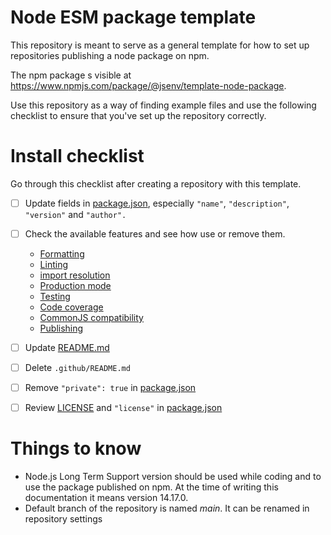 <!--
README about the GitHub repository template.
Once the template is used, this README should be
deleted and only ../README.md should be kept
-->

# Node ESM package template

This repository is meant to serve as a general template for how to set up repositories publishing a node package on npm.

The npm package s visible at https://www.npmjs.com/package/@jsenv/template-node-package.

Use this repository as a way of finding example files and use the following checklist to ensure that you've set up the repository correctly.

# Install checklist

Go through this checklist after creating a repository with this template.

- [ ] Update fields in [package.json](../package.json), especially `"name"`, `"description"`, `"version"` and `"author".`
- [ ] Check the available features and see how use or remove them.

  - [Formatting](../docs/formatting/formatting.md#formatting)
  - [Linting](../docs/linting/linting.md#linting)
  - [import resolution](../docs/import_resolution/import_resolution.md#import-resolution)
  - [Production mode](../docs/production_mode/production_mode.md#production-mode)
  - [Testing](../docs/testing/testing.md#testing)
  - [Code coverage](../docs/coverage/coverage.md#coverage)
  - [CommonJS compatibility](../docs/commonjs_compat/commonjs_compat.md#commonjs-compatibility)
  - [Publishing](../docs/publishing/publishing.md#publishing)

- [ ] Update [README.md](../README.md)
- [ ] Delete `.github/README.md`
- [ ] Remove `"private": true` in [package.json](../package.json#L4)
- [ ] Review [LICENSE](../LICENSE) and `"license"` in [package.json](../package.json#L6)

# Things to know

- Node.js Long Term Support version should be used while coding and to use the package published on npm. At the time of writing this documentation it means version 14.17.0.
- Default branch of the repository is named _main_. It can be renamed in repository settings
